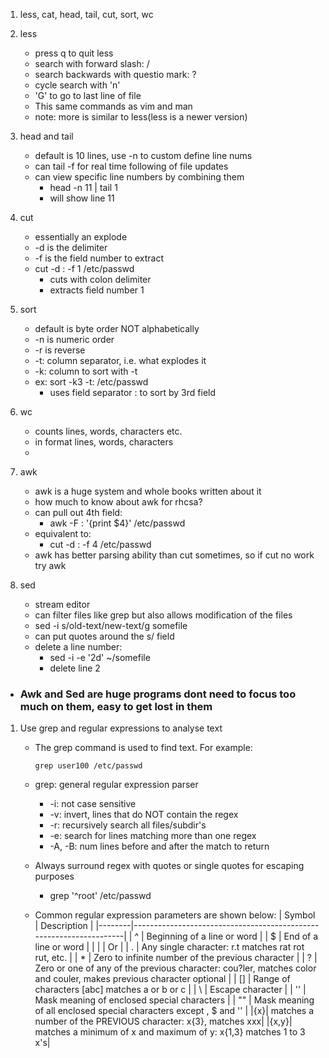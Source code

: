 
1. less, cat, head, tail, cut, sort, wc


1. less
    * press q to quit less
    * search with forward slash: /<keyword>
    * search backwards with questio mark: ?<keyword>
    * cycle search with 'n'
    * 'G' to go to last line of file
    * This same commands as vim and man
    * note: more is similar to less(less is a newer version)


1. head and tail
    * default is 10 lines, use -n to custom define line nums
    * can tail -f  for real time following of file updates
    * can view specific line numbers by combining them
        * head -n 11 | tail 1
        * will show line 11 

1. cut
    * essentially an explode 
    * -d is the delimiter
    * -f is the field number to extract
    * cut -d : -f 1 /etc/passwd
        * cuts with colon delimiter
        * extracts field number 1 

1. sort
    * default is byte order NOT alphabetically
    * -n is numeric order
    * -r is reverse
    * -t:  column separator, i.e. what explodes it
    * -k: column to sort with -t
    * ex: sort -k3  -t: /etc/passwd
        * uses field separator : to sort by 3rd field

1. wc
    * counts lines, words, characters etc.
    * in format lines, words, characters
    * 

1.  awk
    * awk is a huge system and whole books written about it
    * how much to know about awk for rhcsa?
    * can pull out 4th field: 
        * awk -F : '{print $4}' /etc/passwd
    * equivalent to:
        * cut -d : -f 4 /etc/passwd
    * awk has better parsing ability than cut sometimes, so if cut no work try awk


1. sed
    * stream editor
    * can filter files like grep but also allows modification of the files
    * sed -i s/old-text/new-text/g somefile
    * can put quotes around the s/ field
    * delete a line number:
        * sed -i -e '2d' ~/somefile
        * delete line 2



* ### Awk and Sed are huge programs dont need to focus too much on them, easy to get lost in them

1.  Use grep and regular expressions to analyse text
    * The grep command is used to find text. For example:
        ```shell
        grep user100 /etc/passwd 
        ```
    * grep: general regular expression parser 
        * -i: not case sensitive
        * -v: invert, lines that do NOT contain the regex
        * -r: recursively search all files/subdir's
        * -e: search for lines matching more than one regex
        * -A, -B: num lines before and after the match to return


    * Always surround regex with quotes or single quotes for escaping purposes
        * grep '^root' /etc/passwd
      
    * Common regular expression parameters are shown below:
        | Symbol | Description                                                        |
        |--------|--------------------------------------------------------------------|
        | ^      | Beginning of a line or word                                        |
        | $      | End of a line or word                                              |
        | \|     | Or                                                                 |
        | .      | Any single character: r.t matches rat rot rut, etc.                                                      |
        | *      | Zero to infinite number of the previous character                                        |
        | ?      | Zero or one  of any of the previous character: cou?ler, matches color and couler, makes previous character optional                                              |
        | []     | Range of characters  [abc] matches a or b or c                                        |
        | \      | Escape character                                                   |
        | ''     | Mask meaning of enclosed special characters                        |
        | ""     | Mask meaning of all enclosed special characters except \, $ and '' |
        |{x}| matches a number of the PREVIOUS character: x{3}, matches xxx|
        |{x,y}| matches a minimum of x and maximum of y: x{1,3} matches 1 to 3 x's|
